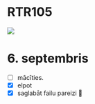 # RTR105
![](https://www.thefactsite.com/wp-content/uploads/2020/09/facts-about-september.jpg)
# 6. septembris

- [ ] mācīties.  
- [x] elpot
- [x] saglabāt failu pareizi 🥰
